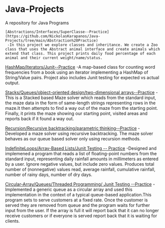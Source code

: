 # Java-Projects
 A repository for Java Programs
```
[Abstractions/Interfaces/SuperClasse--Practice](https://github.com/NickolasKarapanos/Java-Projects/tree/main/Abstraction%20Practice) 
 -In this project we explore classes and inheritance. We create a Zoo class that uses the Abstract animal interface and create animals which extend that class. This project prints daily food percentage of each animal and their current weight/name/status. 
```
 [HashMap/Iterators/Junit--Practice](https://github.com/NickolasKarapanos/Java-Projects/tree/main/WordCounter)
  -A map-based class for counting word frequencies from a book using an iterator implementing a HashMap of String/Value pairs. Project also includes Junit testing for expected vs actual output.
  
[Stacks/Queues/object-oriented design/two-dimensional arrays--Practice](https://github.com/NickolasKarapanos/Java-Projects/tree/main/Stack-Maze)
 -This is a Stacked based Maze solver which reads from the standard input, the maze data in the form of same-length strings representing rows in the maze.It then attempts to find a way out of the maze from the starting point. Finally, it prints the maze showing our starting point, visited areas and reports back if it found a way out.

[Recursion/Recursive backtracking/parametric thinking--Practice](https://github.com/NickolasKarapanos/Java-Projects/tree/main/RecursiveMaze)
 -Developed a maze solver using recursive backtracking. The maze solver behaves as our queue based solver only using recursion methods.
 
 [IndefiniteLoops/Array-Based Lists/Junit Testing -- Practice](https://github.com/NickolasKarapanos/Java-Projects/tree/main/IndefiniteLoops)
  -Designed and implemened a program that reads a list of floating-point numbers from the standard input, representing daily rainfall amounts in millimeters as entered by a user. Ignore negative values, but include zero values. Produces total number of (nonnegative) values read, average rainfall, cumulative rainfall, number of rainy days, number of dry days.  

[Circular-Array/Queues/Threaded Programming/ Junit Testing --Practice](https://github.com/NickolasKarapanos/Java-Projects/tree/main/CircularArrayQueue)
 -Implemented a generic queue as a circular array and used this implementation in the context of a typical queue-based application.This program sets to serve customers at a fixed rate. Once the customer is served they are removed from queue and the program waits for further input from the user. If the array is full it will report back that it can no longer receive customers or if everyone is served report back that it is waiting for clients.
